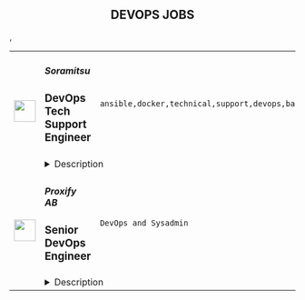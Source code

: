 <div align="center"><h2>DEVOPS JOBS</h2></div><table><tr>
                <td width="100" height="100" rowspan="2">
                    <img src="https://remoteok.com/assets/img/jobs/4df0e43110edf20e187b5ea9410897381672470952.png" width="38px" height="auto">
                </td>
                <td width="300">
                    <h5>Soramitsu</h5>
                    <h3>DevOps Tech Support Engineer</h3>
                </td>
                <td width="300">
                    <code>ansible,docker,technical,support,devops,banking,bank,cloud,management,operational,engineer,linux</code>
                </td>
                <td width="200">
                <text>6 days ago</text>
                </td>
                <td width="100" rowspan="2">
                <a href="https://remoteOK.com/remote-jobs/remote-devops-tech-support-engineer-soramitsu-172317" align="right" target="_blank">Apply</a>
                </td>
            </tr>
            <tr>
                <td colspan="3">
                <details><summary>Description</summary>
                <p><strong>About:</strong></p><p>SORAMITSU is a Japanese technology company delivering blockchain-based solutions for enterprises, universities, and governments. From the creation of domestic and cross-border payment systems to the development of our own decentralized autonomous economy, our projects and use case studies represent the next generation of fintech. In 2020, Soramitsu was recognized by Central Banking as the "Central Bank Digital Currency Partner of the Year". We have many widely recognized projects in both enterprise/institutional and crypto, including Bakong, Hyperledger IROHA, Polkaswap, Fearless Wallet, KAGOME, FUHON, and of course, SORA. You can familiarize yourself with our various activities by visiting our <a href="https://soramitsu.co.jp/" rel="noreferrer noopener nofollow">homepage</a>.</p><p>This is a remote position, though we do maintain physical offices in Japan, Russia, Thailand, Cambodia, and Switzerland - which you would be welcome to stop by if you're in one of those regions.</p><p> </p><p><strong>Who are we looking for? </strong></p><p>We are looking for people with a desire to grow as Infrastructure/Cloud/DevOps/SRE engineers. </p><p>This position is suitable for people who are able to work at night. </p><p> </p><p><strong>Requirements:</strong></p><ul>
<li><p>Software development experience with any language</p></li>
<li><p>Experience with Linux (being able to investigate OS and application performance issues)</p></li>
<li><p>Basics of Linux shell scripting (shell, bash)</p></li>
<li><p>Experience with docker containers or kubernetes.</p></li>
<li><p>Understanding main network protocols and principles (IP, TCP vs UDP, HTTP)</p></li>
<li><p>Desire to grow as Infrastructure/Cloud/DevOps engineer (strong motivation is the key factor for being successful in this position)</p></li>
<li><p>Bachelorâs Degree in Computer Science and/or relevant experience</p></li>
<li><p>Able to work at night  including weekends</p></li>
<li><p>Critical thinker and problem-solving skills</p></li>
<li><p>Interpersonal and communication skills</p></li>
<li><p>Business-level English (written and spoken)</p></li>
</ul><p> </p><p><strong>Desired skills:</strong></p><ul>
<li><p>Ability to manage multiple high-priority tasks simultaneously</p></li>
<li><p>Demonstrable problem-solving and analytical skills</p></li>
<li><p>Interpersonal and customer-facing skills, with the ability to competently discuss complex technical issues with the software, operations, and leadership teams</p></li>
<li><p>CI/CD tools and practices </p></li>
<li><p>Running and managing (micro) services in a cloud e.g. AWS</p></li>
<li><p>Version control systems </p></li>
<li><p>Proficient in database management (RDMS, NoSQL)</p></li>
</ul><p> </p><p><strong>Day to Day:</strong></p><ul>
<li><p>Troubleshoot and solve challenging operational issues in a complex environment.</p></li>
<li><p>Supporting server instances across several Clouds.</p></li>
<li><p>Work directly with developers, customers, and partners to provide unique solutions to our customer's individual needs for their application deployment.</p></li>
<li><p>Build and maintain ansible playbooks, terraform files, and scripts to automate and deploy resources and configuration changes</p></li>
<li><p>Drive customer communication during critical events</p></li>
<li><p>Create tutorials, how-to videos, and other technical articles for the team or  customers</p></li>
<li><p>Work on critical, highly complex customer incidents.</p></li>
<li><p>Answer in support chat</p></li>
<li><p>Monitor logs and metrics from (micro)services and servers.</p></li>
</ul><p><br></p><p><strong>Physical work hours:</strong></p><ul>
<li><p>The candidate will work on a scheduled shift, (8 pm â 8 am MSK or 8 am - 8 pm MSK)</p></li>
<li><p>12 hours work and 36-hours rest</p></li>
</ul><p><strong>Salary details:</strong></p><ul><li><p> $600-$800 Net per month</p></li></ul><p><br></p><p><br></p><p><br></p><br/><br/>Please mention the word **CURE** and tag RMy4yMzYuNTguMTkx when applying to show you read the job post completely (#RMy4yMzYuNTguMTkx). This is a beta feature to avoid spam applicants. Companies can search these words to find applicants that read this and see they're human.
                </details>
                </td>
            </tr>,<tr>
                <td width="100" height="100" rowspan="2">
                    <img src="https://weworkremotely.com/assets/IsotypeV2-1ebe3dd57673f3e8d02b7490bc0faaef55d6a95d3a4aaf17298bd3ed503ae7fe.svg" width="38px" height="auto">
                </td>
                <td width="300">
                    <h5>Proxify AB</h5>
                    <h3> Senior DevOps Engineer</h3>
                </td>
                <td width="300">
                    <code>DevOps and Sysadmin</code>
                </td>
                <td width="200">
                <text>90 days ago</text>
                </td>
                <td width="100" rowspan="2">
                <a href="https://weworkremotely.com/remote-jobs/proxify-ab-senior-devops-engineer" align="right" target="_blank">Apply</a>
                </td>
            </tr>
            <tr>
                <td colspan="3">
                <details><summary>Description</summary>
                

<p>
  <strong>Headquarters:</strong> Sweden
    <br /><strong>URL:</strong> <a href="http://career.proxify.io">http://career.proxify.io</a>
</p>

<div><strong>The Role:</strong></div><div>We are searching for a Senior DevOps Engineer. You can be a perfect candidate if you are growth-oriented, you take pleasure in your work, and you enjoy working on new ideas to develop exciting products. By joining Proxify, you will get considerable opportunities to work with leading brands and amazing startups to build their next product and growth features. </div><div><br></div><div><strong>What we are looking for:</strong></div><div><br></div><ul>
<li>You have +4 years of solid development experience as a DevOps Engineer;</li>
<li>You have +3 years of experience in Azure Cloud and Kubernetes;</li>
<li>You have good understanding of operating, monitoring, and documenting cloud solutions;</li>
<li>Responsible and able to work with minimal supervision;</li>
<li>Upper-intermediate English level;</li>
<li>You can communicate well with both technical and non-technical clients.</li>
</ul><div>
<strong><br>Nice-to-have:</strong> <br><br>
</div><ul>
<li>Timezone: CET (+/- 3 hours);</li>
<li>Azure certifications in Cloud development and architecture would be a plus.</li>
</ul><div>
<strong><br>Responsibilities:<br></strong><br>
</div><ul>
<li>Set up and maintain local development and test environments (based on containers and similar technologies);</li>
<li>Set up CI/CD pipelines, including build processes for container images and delivery to container registries;</li>
<li>Planning and setting up automated updates to AKS (Azure Kubernetes Service) and surrounding infrastructure components;</li>
<li>Continued setup and improvement of Cloud infrastructure to support new cloud-native solutions;</li>
<li>Collaborate with the stakeholders.</li>
</ul><div>
<strong>What we offer:<br></strong>💻 <strong>100% remote work</strong>: Work from anywhere.<br>👌🏻 <strong>Flexibility</strong>: The ability to change the project to another one.<br>💵 <strong>Financial growth</strong>: Competitive compensation and performance-based increases.<br>🧘🏻‍♂️ <strong>Freedom</strong>: Very flexible working schedule<br>.🚀 <strong>360-degree growth</strong>: Opportunities for professional development and personal growth.</div><div>
<br><br>
</div><div><strong>Your benefits with Proxify:</strong></div><ul>
<li>
<strong>Be part of the Proxify community</strong>: Network with like-minded and enthusiastic individuals to make a difference. </li>
<li>
<strong>Make an impact</strong>: You get the opportunity to work on projects that inspire you and add value to your career.</li>
<li>
<strong>Transparency</strong>: Contracts with transparency in earnings and working hours.</li>
<li>
<strong>Save your time</strong>: Fast and efficient hiring process to match you with the project of your preference.</li>
<li>
<strong>Ownership: </strong>Take ownership of your work and enjoy more freedom in your career.</li>
</ul><div>
<br><br><br>
</div>

<p><strong>To apply:</strong> <a href="https://weworkremotely.com/remote-jobs/proxify-ab-senior-devops-engineer">https://weworkremotely.com/remote-jobs/proxify-ab-senior-devops-engineer</a></p>

                </details>
                </td>
            </tr></table>